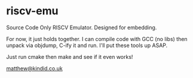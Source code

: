 # riscv-emu

Source Code Only RISCV Emulator. Designed for embedding.

For now, it just holds together. I can compile code with GCC (no libs) then unpack via objdump, C-ify it and run. I'll put these tools up ASAP.

Just run cmake then make and see if it even works!

matthew@kindid.co.uk

